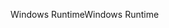 <span data-ttu-id="211df-101">Windows Runtime</span><span class="sxs-lookup"><span data-stu-id="211df-101">Windows Runtime</span></span>